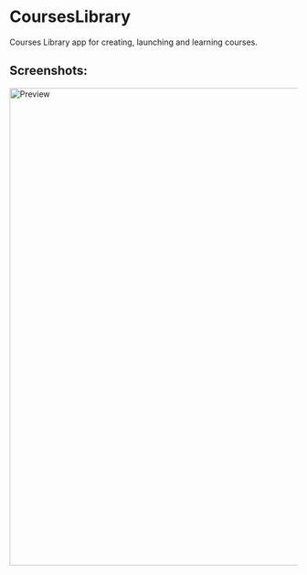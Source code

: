 # CoursesLibrary
Courses Library app for creating, launching and learning courses.

<h2>Screenshots:</h2>
<img width="837" alt="Preview" src="https://user-images.githubusercontent.com/31934552/142887172-5f3fe83b-5b8e-4143-8281-9c886113558d.png">
